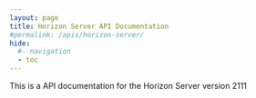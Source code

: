 ```yaml
---
layout: page
title: Horizon Server API Documentation
#permalink: /apis/horizon-server/
hide:
  #- navigation
  - toc
---
```


This is a API documentation for the Horizon Server version 2111

<swagger-ui src="rest-api-swagger-docs.json"/>
